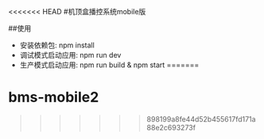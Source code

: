 <<<<<<< HEAD
   #机顶盒播控系统mobile版
   
   ##使用
   - 安装依赖包: npm install
   - 调试模式启动应用: npm run dev
   - 生产模式启动应用: npm run build & npm start
=======
# bms-mobile2
>>>>>>> 898199a8fe44d52b455617fd171a88e2c693273f
